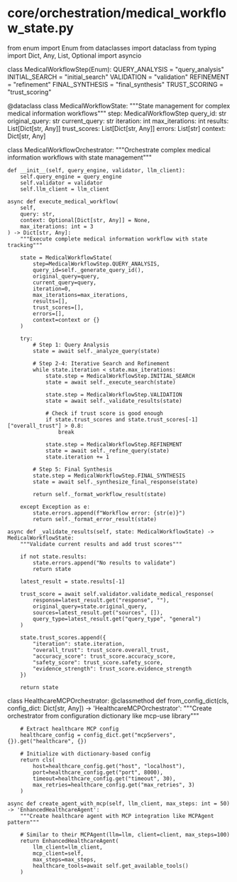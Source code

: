 # core/orchestration/medical_workflow_state.py

from enum import Enum
from dataclasses import dataclass
from typing import Dict, Any, List, Optional
import asyncio

class MedicalWorkflowStep(Enum):
QUERY_ANALYSIS = "query_analysis"
INITIAL_SEARCH = "initial_search"
VALIDATION = "validation"
REFINEMENT = "refinement"
FINAL_SYNTHESIS = "final_synthesis"
TRUST_SCORING = "trust_scoring"

@dataclass
class MedicalWorkflowState:
"""State management for complex medical information workflows"""
step: MedicalWorkflowStep
query_id: str
original_query: str
current_query: str
iteration: int
max_iterations: int
results: List[Dict[str, Any]]
trust_scores: List[Dict[str, Any]]
errors: List[str]
context: Dict[str, Any]

class MedicalWorkflowOrchestrator:
"""Orchestrate complex medical information workflows with state management"""

    def __init__(self, query_engine, validator, llm_client):
        self.query_engine = query_engine
        self.validator = validator
        self.llm_client = llm_client

    async def execute_medical_workflow(
        self,
        query: str,
        context: Optional[Dict[str, Any]] = None,
        max_iterations: int = 3
    ) -> Dict[str, Any]:
        """Execute complete medical information workflow with state tracking"""

        state = MedicalWorkflowState(
            step=MedicalWorkflowStep.QUERY_ANALYSIS,
            query_id=self._generate_query_id(),
            original_query=query,
            current_query=query,
            iteration=0,
            max_iterations=max_iterations,
            results=[],
            trust_scores=[],
            errors=[],
            context=context or {}
        )

        try:
            # Step 1: Query Analysis
            state = await self._analyze_query(state)

            # Step 2-4: Iterative Search and Refinement
            while state.iteration < state.max_iterations:
                state.step = MedicalWorkflowStep.INITIAL_SEARCH
                state = await self._execute_search(state)

                state.step = MedicalWorkflowStep.VALIDATION
                state = await self._validate_results(state)

                # Check if trust score is good enough
                if state.trust_scores and state.trust_scores[-1]["overall_trust"] > 0.8:
                    break

                state.step = MedicalWorkflowStep.REFINEMENT
                state = await self._refine_query(state)
                state.iteration += 1

            # Step 5: Final Synthesis
            state.step = MedicalWorkflowStep.FINAL_SYNTHESIS
            state = await self._synthesize_final_response(state)

            return self._format_workflow_result(state)

        except Exception as e:
            state.errors.append(f"Workflow error: {str(e)}")
            return self._format_error_result(state)

    async def _validate_results(self, state: MedicalWorkflowState) -> MedicalWorkflowState:
        """Validate current results and add trust scores"""

        if not state.results:
            state.errors.append("No results to validate")
            return state

        latest_result = state.results[-1]

        trust_score = await self.validator.validate_medical_response(
            response=latest_result.get("response", ""),
            original_query=state.original_query,
            sources=latest_result.get("sources", []),
            query_type=latest_result.get("query_type", "general")
        )

        state.trust_scores.append({
            "iteration": state.iteration,
            "overall_trust": trust_score.overall_trust,
            "accuracy_score": trust_score.accuracy_score,
            "safety_score": trust_score.safety_score,
            "evidence_strength": trust_score.evidence_strength
        })

        return state

class HealthcareMCPOrchestrator:
@classmethod
def from_config_dict(cls, config_dict: Dict[str, Any]) -> 'HealthcareMCPOrchestrator':
"""Create orchestrator from configuration dictionary like mcp-use library"""

        # Extract healthcare MCP config
        healthcare_config = config_dict.get("mcpServers", {}).get("healthcare", {})

        # Initialize with dictionary-based config
        return cls(
            host=healthcare_config.get("host", "localhost"),
            port=healthcare_config.get("port", 8000),
            timeout=healthcare_config.get("timeout", 30),
            max_retries=healthcare_config.get("max_retries", 3)
        )

    async def create_agent_with_mcp(self, llm_client, max_steps: int = 50) -> 'EnhancedHealthcareAgent':
        """Create healthcare agent with MCP integration like MCPAgent pattern"""

        # Similar to their MCPAgent(llm=llm, client=client, max_steps=100)
        return EnhancedHealthcareAgent(
            llm_client=llm_client,
            mcp_client=self,
            max_steps=max_steps,
            healthcare_tools=await self.get_available_tools()
        )
